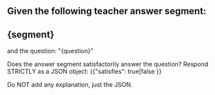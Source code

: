 Given the following teacher answer segment:
---
{segment}
---
and the question:
"{question}"

Does the answer segment satisfactorily answer the question? Respond STRICTLY as a JSON object:
{{"satisfies": true|false }}

Do NOT add any explanation, just the JSON.
